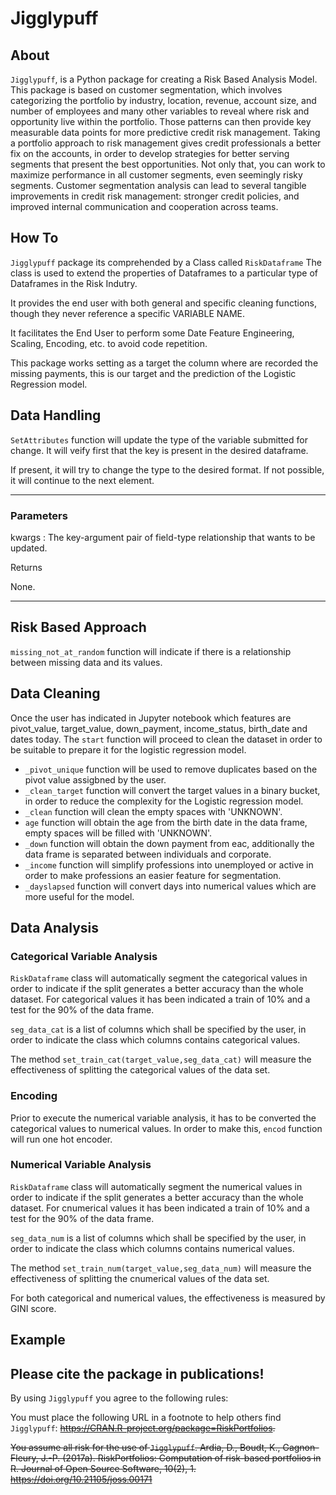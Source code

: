 # **Jigglypuff**

## **About**

`Jigglypuff`, is a Python package for creating a Risk Based Analysis Model. This package is based on customer segmentation, which involves categorizing the portfolio by industry, location, revenue, account size, and number of employees and many other variables to reveal where risk and opportunity live within the portfolio. Those patterns can then provide key measurable data points for more predictive credit risk management. Taking a portfolio approach to risk management gives credit professionals a better fix on the accounts, in order to develop strategies for better serving segments that present the best opportunities. Not only that, you can work to maximize performance in all customer segments, even seemingly risky segments.
Customer segmentation analysis can lead to several tangible improvements in credit risk management: stronger credit policies, and improved internal communication and cooperation across teams. 

## **How To**
`Jigglypuff` package its comprehended by a Class called `RiskDataframe` The class is used to extend the properties of Dataframes to a particular type of Dataframes in the Risk Indutry. 

It provides the end user with both general and specific cleaning functions, though they never reference a specific VARIABLE NAME.
    
It facilitates the End User to perform some Date Feature Engineering, Scaling, Encoding, etc. to avoid code repetition.

This package works setting as a target the column where are recorded the missing payments, this is our target and the prediction of the Logistic Regression model. 

## Data Handling

`SetAttributes` function will update the type of the variable submitted for change. It will veify first that the key is present in the desired dataframe.

If present, it will try to change the type to the desired format. If not possible, it will continue to the next element.         

------------------------        
### Parameters

kwargs : The key-argument pair of field-type relationship that wants to be updated.

Returns

None.

------------------------

## Risk Based Approach

`missing_not_at_random` function will indicate if there is a relationship between missing data and its values.


## Data Cleaning

Once the user has indicated in Jupyter notebook which features are pivot_value, target_value, down_payment, income_status, birth_date and dates today. The `start` function will proceed to clean the dataset in order to be suitable to prepare it for the logistic regression model.

- `_pivot_unique` function will be used to remove duplicates based on the pivot value assigbned by the user.
- `_clean_target` function will convert the target values in a binary bucket, in order to reduce the complexity for the Logistic regression model.
- `_clean`  function will clean the empty spaces with 'UNKNOWN'.  
- `age` function will obtain the age from the birth date in the data frame, empty spaces will be filled with 'UNKNOWN'.
- `_down` function will obtain the down payment from eac, additionally the data frame is separated between individuals and corporate.
- `_income` function will simplify professions into unemployed or active in order to make professions an easier feature for segmentation.
- `_dayslapsed` function will convert days into numerical values which are more useful for the model.

## Data Analysis

### Categorical Variable Analysis

`RiskDataframe` class will automatically segment the categorical values in order to indicate if the split generates a better accuracy than the whole dataset. For categorical values it has been indicated a train of 10% and a test for the 90% of the data frame.

`seg_data_cat` is a list of columns which shall be specified by the user, in order to indicate the class which columns contains categorical values.

The method `set_train_cat(target_value,seg_data_cat)` will measure the effectiveness of splitting the categorical values of the data set.


### Encoding

Prior to execute the numerical variable analysis, it has to be converted the categorical values to numerical values. In order to make this, `encod` function will run one hot encoder.

### Numerical Variable Analysis

`RiskDataframe` class will automatically segment the numerical values in order to indicate if the split generates a better accuracy than the whole dataset. For cnumerical values it has been indicated a train of 10% and a test for the 90% of the data frame.

`seg_data_num` is a list of columns which shall be specified by the user, in order to indicate the class which columns contains numerical values.

The method `set_train_num(target_value,seg_data_num)` will measure the effectiveness of splitting the cnumerical values of the data set.

For both categorical and numerical values, the effectiveness is measured by GINI score.

## Example





## Please cite the package in publications!
By using `Jigglypuff` you agree to the following rules:

You must place the following URL in a footnote to help others find `Jigglypuff`: ~~https://CRAN.R-project.org/package=RiskPortfolios.~~

~~You assume all risk for the use of `Jigglypuff`.
Ardia, D., Boudt, K., Gagnon-Fleury, J.-P. (2017a).
RiskPortfolios: Computation of risk-based portfolios in R.
Journal of Open Source Software, 10(2), 1.
https://doi.org/10.21105/joss.00171~~



